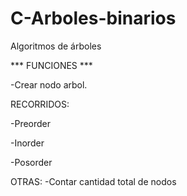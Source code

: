 # C-Arboles-binarios
Algoritmos de árboles

*** FUNCIONES ***

-Crear nodo arbol.



RECORRIDOS:

-Preorder

-Inorder

-Posorder



OTRAS:
-Contar cantidad total de nodos
